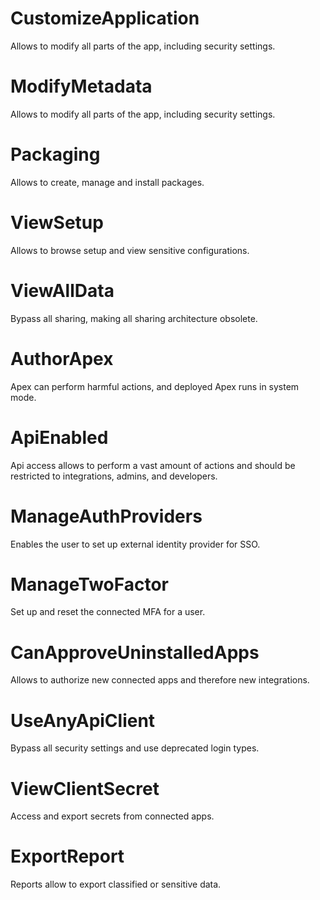 # CustomizeApplication

Allows to modify all parts of the app, including security settings.

# ModifyMetadata

Allows to modify all parts of the app, including security settings.

# Packaging

Allows to create, manage and install packages.

# ViewSetup

Allows to browse setup and view sensitive configurations.

# ViewAllData

Bypass all sharing, making all sharing architecture obsolete.

# AuthorApex

Apex can perform harmful actions, and deployed Apex runs in system mode.

# ApiEnabled

Api access allows to perform a vast amount of actions and should be restricted to integrations, admins, and developers.

# ManageAuthProviders

Enables the user to set up external identity provider for SSO.

# ManageTwoFactor

Set up and reset the connected MFA for a user.

# CanApproveUninstalledApps

Allows to authorize new connected apps and therefore new integrations.

# UseAnyApiClient

Bypass all security settings and use deprecated login types.

# ViewClientSecret

Access and export secrets from connected apps.

# ExportReport

Reports allow to export classified or sensitive data.
